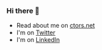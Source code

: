 ### Hi there 👋

- Read about me on [ctors.net](https://ctors.net/about)
- I'm on [Twitter](https://twitter.com/tvlooy)
- I'm on [LinkedIn](https://www.linkedin.com/in/tomvanlooy/)
